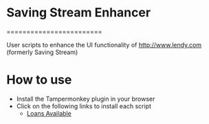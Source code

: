 # Saving Stream Enhancer
========================

User scripts to enhance the UI functionality of http://www.lendy.com (formerly Saving Stream)

# How to use

* Install the Tampermonkey plugin in your browser
* Click on the following links to install each script
    * [Loans Available](https://github.com/bbonanno/saving-stream-enhancer/raw/master/src/loans-available.user.js)
